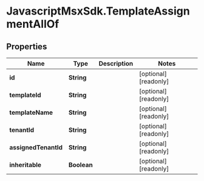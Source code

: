 # JavascriptMsxSdk.TemplateAssignmentAllOf

## Properties

Name | Type | Description | Notes
------------ | ------------- | ------------- | -------------
**id** | **String** |  | [optional] [readonly] 
**templateId** | **String** |  | [optional] [readonly] 
**templateName** | **String** |  | [optional] [readonly] 
**tenantId** | **String** |  | [optional] [readonly] 
**assignedTenantId** | **String** |  | [optional] [readonly] 
**inheritable** | **Boolean** |  | [optional] [readonly] 


